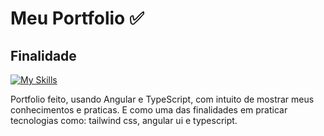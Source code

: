 <h1>Meu Portfolio ✅ 
<h2>Finalidade</h2>

[![My Skills](https://skillicons.dev/icons?i=angular)](https://skillicons.dev)

Portfolio feito, usando Angular e TypeScript, com intuito de mostrar meus conhecimentos e praticas. E como uma das finalidades em praticar tecnologias como: tailwind css, angular ui e typescript.


